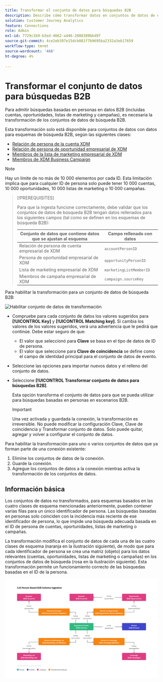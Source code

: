 ```yaml
---
title: Transformar el conjunto de datos para búsquedas B2B
description: Describe cómo transformar datos en conjuntos de datos de esquemas de búsqueda B2B específicos
solution: Customer Journey Analytics
feature: Connections
role: Admin
exl-id: 7729c1b9-b3ed-4662-a446-2088389bbd97
source-git-commit: 4ce2eb397e15dcb081f7b9695ba2332a3eb17659
workflow-type: tm+mt
source-wordcount: '468'
ht-degree: 4%

---
```


# Transformar el conjunto de datos para búsquedas B2B

Para admitir búsquedas basadas en personas en datos B2B (incluidas cuentas, oportunidades, listas de marketing y campañas), es necesaria la transformación de los conjuntos de datos de búsqueda B2B.

Esta transformación solo está disponible para conjuntos de datos con datos para esquemas de búsqueda B2B, según las siguientes clases:

* [Relación de persona de la cuenta XDM](https://experienceleague.adobe.com/es/docs/experience-platform/xdm/classes/b2b/business-account-person-relation)
* [Relación de persona de oportunidad empresarial de XDM](https://experienceleague.adobe.com/es/docs/experience-platform/xdm/classes/b2b/business-opportunity-person-relation)
* [Miembros de la lista de marketing empresarial de XDM](https://experienceleague.adobe.com/es/docs/experience-platform/xdm/classes/b2b/business-marketing-list-members)
* [Miembros de XDM Business Campaign](https://experienceleague.adobe.com/es/docs/experience-platform/xdm/classes/b2b/business-campaign-members)

>[!NOTE]
>
>Hay un límite de no más de 10 000 elementos por cada ID. Esta limitación implica que para cualquier ID de persona solo puede tener 10 000 cuentas, 10 000 oportunidades, 10 000 listas de marketing o 10 000 campañas.

>[!PREREQUISITES]
>
>Para que la ingesta funcione correctamente, debe validar que los conjuntos de datos de búsqueda B2B tengan datos rellenados para los siguientes campos (tal como se definen en los esquemas de búsqueda B2B):
>
>| Conjunto de datos que contiene datos que se ajustan al esquema | Campo rellenado con datos |
>|---|---|
>| Relación de persona de cuenta empresarial de XDM | `accountPersonID` |
>| Persona de oportunidad empresarial de XDM | `opportunityPersonID` |
>| Lista de marketing empresarial de XDM | `marketingListMemberID` |
>| Miembros de campaña empresarial de XDM | `campaign.sourceKey` |
>

Para habilitar la transformación para un conjunto de datos de búsqueda B2B:

![Habilitar conjunto de datos de transformación](/help/connections/assets/transform.gif)

* Compruebe para cada conjunto de datos los valores sugeridos para **[!UICONTROL Key]** y **[!UICONTROL Matching key]**. Si cambia los valores de los valores sugeridos, verá una advertencia que le pedirá que continúe. Debe estar seguro de que:

   * El valor que seleccionó para **Clave** se basa en el tipo de datos de ID de persona.
   * El valor que seleccione para **Clave de coincidencia** se define como el campo de identidad principal para el conjunto de datos de evento.

* Seleccione las opciones para importar nuevos datos y el relleno del conjunto de datos.

* Seleccione **[!UICONTROL Transformar conjunto de datos para búsquedas B2B]**.

  Esta opción transforma el conjunto de datos para que se pueda utilizar para búsquedas basadas en personas en escenarios B2B.


  >[!IMPORTANT]
  >
  >Una vez activada y guardada la conexión, la transformación es irreversible. No puede modificar la configuración Clave, Clave de coincidencia y Transformar conjunto de datos. Solo puede quitar, agregar y volver a configurar el conjunto de datos.

Para habilitar la transformación para uno o varios conjuntos de datos que ya forman parte de una conexión existente:

1. Elimine los conjuntos de datos de la conexión.
1. Guarde la conexión.
1. Agregue los conjuntos de datos a la conexión mientras activa la transformación de los conjuntos de datos.

## Información básica

Los conjuntos de datos no transformados, para esquemas basados en las cuatro clases de esquema mencionadas anteriormente, pueden contener varias filas para un único identificador de persona. Las búsquedas basadas en personas solo coinciden con la incidencia más reciente de ese identificador de persona, lo que impide una búsqueda adecuada basada en el ID de persona de cuentas, oportunidades, listas de marketing o campañas.

La transformación modifica el conjunto de datos de cada una de las cuatro clases de esquema (naranja en la ilustración siguiente), de modo que para cada identificador de persona se crea una matriz (objeto) para los datos relevantes (cuentas, oportunidades, listas de marketing o campañas) en los conjuntos de datos de búsqueda (rosa en la ilustración siguiente). Esta transformación permite un funcionamiento correcto de las búsquedas basadas en el ID de la persona.

![Esquemas B2B](./assets/b2b-schemas.svg)
